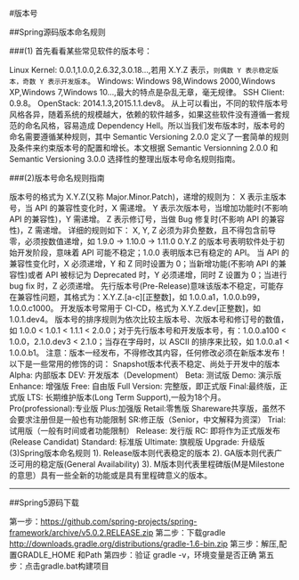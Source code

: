#版本号		

##Spring源码版本命名规则

###(1) 首先看看某些常见软件的版本号：

Linux Kernel: 0.0.1,1.0.0,2.6.32,3.0.18...,若用 X.Y.Z 表示，`则偶数 Y 表示稳定版本，奇数 Y 表示开发版本`。
Windows: Windows 98,Windows 2000,Windows XP,Windows 7,Windows 10...,最大的特点是杂乱无章，毫无规律。
SSH Client: 0.9.8。
OpenStack: 2014.1.3,2015.1.1.dev8。
从上可以看出，不同的软件版本号风格各异，随着系统的规模越大，依赖的软件越多，如果这些软件没有遵循一套规范的命名风格，容易造成 Dependency Hell。所以当我们发布版本时，版本号的命名需要遵循某种规则，其中 Semantic Versioning 2.0.0 定义了一套简单的规则及条件来约束版本号的配置和增长。本文根据 Semantic Versionning 2.0.0 和 Semantic Versioning 3.0.0 选择性的整理出版本号命名规则指南。

###(2)版本号命名规则指南

版本号的格式为 X.Y.Z(又称 Major.Minor.Patch)，递增的规则为：
    X 表示主版本号，当 API 的兼容性变化时，X 需递增。
    Y 表示次版本号，当增加功能时(不影响 API 的兼容性)，Y 需递增。
    Z 表示修订号，当做 Bug 修复时(不影响 API 的兼容性)，Z 需递增。
详细的规则如下：
    X, Y, Z 必须为非负整数，且不得包含前导零，必须按数值递增，如 1.9.0 -> 1.10.0 -> 1.11.0
    0.Y.Z 的版本号表明软件处于初始开发阶段，意味着 API 可能不稳定；1.0.0 表明版本已有稳定的 API。
    当 API 的兼容性变化时，X 必须递增，Y 和 Z 同时设置为 0；当新增功能(不影响 API 的兼容性)或者 API 被标记为 Deprecated 时，Y 必须递增，同时 Z 设置为 0；当进行 bug fix 时，Z 必须递增。
    先行版本号(Pre-Release)意味该版本不稳定，可能存在兼容性问题，其格式为：X.Y.Z.[a-c][正整数]，如 1.0.0.a1，1.0.0.b99，1.0.0.c1000。
    开发版本号常用于 CI-CD，格式为 X.Y.Z.dev[正整数]，如 1.0.1.dev4。
    版本号的排序规则为依次比较主版本号、次版本号和修订号的数值，如 1.0.0 < 1.0.1 < 1.1.1 < 2.0.0；对于先行版本号和开发版本号，有：1.0.0.a100 < 1.0.0，2.1.0.dev3 < 2.1.0；当存在字母时，以 ASCII 的排序来比较，如 1.0.0.a1 < 1.0.0.b1。
    注意：版本一经发布，不得修改其内容，任何修改必须在新版本发布！以下是一些常用的修饰的词：
Snapshot版本代表不稳定、尚处于开发中的版本 
Alpha: 内部版本
DEV: 开发版本（Development）
    Beta: 测试版
    Demo: 演示版
    Enhance: 增强版
    Free: 自由版
Full Version: 完整版，即正式版
Final:最终版，正式版
LTS: 长期维护版本(Long Term Support),一般为18个月。
Pro(professional):专业版
Plus:加强版
Retail:零售版
Shareware共享版，虽然不会要求注册但是一般也有功能限制
SR:修正版（Senior，中文解释为资深）
Trial:试用版（一般有时间或者功能限制）
    Release: 发行版
    RC: 即将作为正式版发布(Release Candidat)
    Standard: 标准版
    Ultimate: 旗舰版
    Upgrade: 升级版
(3)Spring版本命名规则
1). Release版本则代表稳定的版本 
2). GA版本则代表广泛可用的稳定版(General Availability)
3). M版本则代表里程碑版(M是Milestone的意思）具有一些全新的功能或是具有里程碑意义的版本。

------



##Spring5源码下载

第一步：https://github.com/spring-projects/spring-framework/archive/v5.0.2.RELEASE.zip
第二步：下载gradle
http://downloads.gradle.org/distributions/gradle-1.6-bin.zip
第三步：解压,配置GRADLE_HOME 和Path
第四步：验证 gradle -v，环境变量是否正确
第五步：点击gradle.bat构建项目
